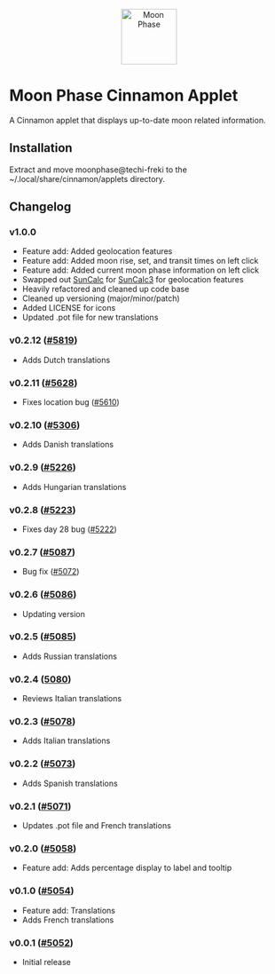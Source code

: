 <p style="text-align: center;"><img src="./files/moonphase@techi-freki/icon.png" width="100" alt="Moon Phase" title="Moon Phase" /></p>

# Moon Phase Cinnamon Applet

A Cinnamon applet that displays up-to-date moon related information.

## Installation

Extract and move moonphase@techi-freki to the ~/.local/share/cinnamon/applets directory.

## Changelog

### v1.0.0
- Feature add: Added geolocation features
- Feature add: Added moon rise, set, and transit times on left click
- Feature add: Added current moon phase information on left click
- Swapped out [SunCalc](https://github.com/mourner/suncalc) for [SunCalc3](https://github.com/hypnos3/suncalc3) for geolocation features
- Heavily refactored and cleaned up code base
- Cleaned up versioning (major/minor/patch)
- Added LICENSE for icons
- Updated .pot file for new translations

### v0.2.12 ([#5819](https://github.com/linuxmint/cinnamon-spices-applets/pull/5819))
- Adds Dutch translations

### v0.2.11 ([#5628](https://github.com/linuxmint/cinnamon-spices-applets/pull/5628))
- Fixes location bug ([#5610](https://github.com/linuxmint/cinnamon-spices-applets/issues/5610))

### v0.2.10 ([#5306](https://github.com/linuxmint/cinnamon-spices-applets/pull/5306))
- Adds Danish translations

### v0.2.9 ([#5226](https://github.com/linuxmint/cinnamon-spices-applets/pull/5226))
- Adds Hungarian translations

### v0.2.8 ([#5223](https://github.com/linuxmint/cinnamon-spices-applets/pull/5223))
- Fixes day 28 bug ([#5222](https://github.com/linuxmint/cinnamon-spices-applets/issues/5222))

### v0.2.7 ([#5087](https://github.com/linuxmint/cinnamon-spices-applets/issues/5087))
- Bug fix ([#5072](https://github.com/linuxmint/cinnamon-spices-applets/issues/5072))

### v0.2.6 ([#5086](https://github.com/linuxmint/cinnamon-spices-applets/pull/5086))
- Updating version

### v0.2.5 ([#5085](https://github.com/linuxmint/cinnamon-spices-applets/pull/5085))
- Adds Russian translations

### v0.2.4 ([5080](https://github.com/linuxmint/cinnamon-spices-applets/pull/5080))
- Reviews Italian translations

### v0.2.3 ([#5078](https://github.com/linuxmint/cinnamon-spices-applets/pull/5078))
- Adds Italian translations

### v0.2.2 ([#5073](https://github.com/linuxmint/cinnamon-spices-applets/pull/5073))
- Adds Spanish translations

### v0.2.1 ([#5071](https://github.com/linuxmint/cinnamon-spices-applets/pull/5071))
- Updates .pot file and French translations

### v0.2.0 ([#5058](https://github.com/linuxmint/cinnamon-spices-applets/pull/5058))
- Feature add: Adds percentage display to label and tooltip

### v0.1.0 ([#5054](https://github.com/linuxmint/cinnamon-spices-applets/pull/5054))
- Feature add: Translations
- Adds French translations

### v0.0.1 ([#5052](https://github.com/linuxmint/cinnamon-spices-applets/pull/5052))
- Initial release